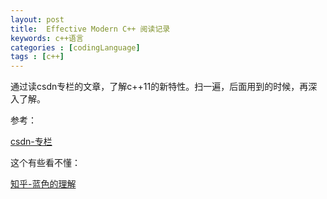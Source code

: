 ```yaml
---
layout: post
title:  Effective Modern C++ 阅读记录
keywords: c++语言
categories : [codingLanguage]
tags : [c++]
---
```


通过读csdn专栏的文章，了解c++11的新特性。扫一遍，后面用到的时候，再深入了解。


参考：

[csdn-专栏](http://blog.csdn.net/column/details/mecpp.html?&page=2)

这个有些看不懂：

[知乎-蓝色的理解](https://zhuanlan.zhihu.com/p/21102748)

